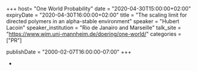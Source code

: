 +++
  host= "One World Probability"
  date = "2020-04-30T15:00:00+02:00"
  expiryDate = "2020-04-30T16:00:00+02:00"
  title = "The scaling limit for directed polymers in an alpha-stable environment"
  speaker = "Hubert Lacoin"
  speaker_institution = "Rio de Janairo and Marseille"
  talk_site = "https://www.wim.uni-mannheim.de/doering/one-world/"
  categories = ["PR"]

  publishDate = "2000-02-07T16:00:00-07:00"
+++

-